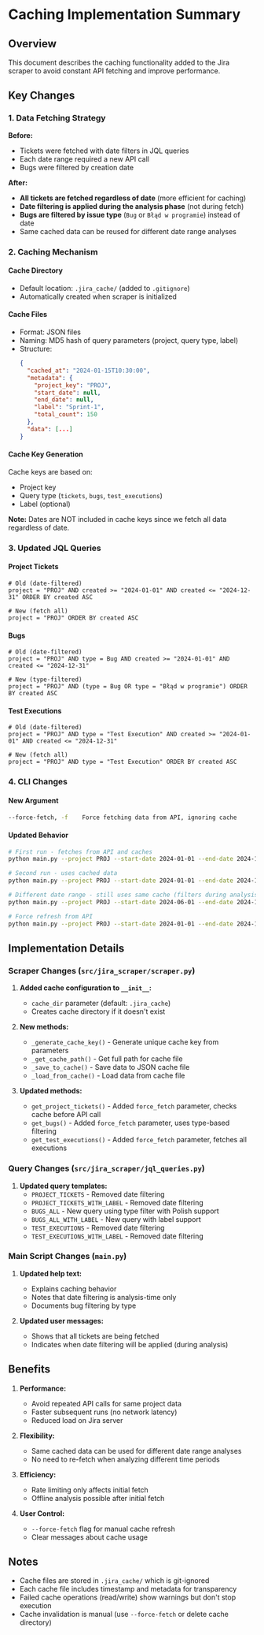 # Caching Implementation Summary

## Overview

This document describes the caching functionality added to the Jira scraper to avoid constant API fetching and improve performance.

## Key Changes

### 1. Data Fetching Strategy

**Before:**
- Tickets were fetched with date filters in JQL queries
- Each date range required a new API call
- Bugs were filtered by creation date

**After:**
- **All tickets are fetched regardless of date** (more efficient for caching)
- **Date filtering is applied during the analysis phase** (not during fetch)
- **Bugs are filtered by issue type** (`Bug` or `Błąd w programie`) instead of date
- Same cached data can be reused for different date range analyses

### 2. Caching Mechanism

#### Cache Directory
- Default location: `.jira_cache/` (added to `.gitignore`)
- Automatically created when scraper is initialized

#### Cache Files
- Format: JSON files
- Naming: MD5 hash of query parameters (project, query type, label)
- Structure:
  ```json
  {
    "cached_at": "2024-01-15T10:30:00",
    "metadata": {
      "project_key": "PROJ",
      "start_date": null,
      "end_date": null,
      "label": "Sprint-1",
      "total_count": 150
    },
    "data": [...]
  }
  ```

#### Cache Key Generation
Cache keys are based on:
- Project key
- Query type (`tickets`, `bugs`, `test_executions`)
- Label (optional)

**Note:** Dates are NOT included in cache keys since we fetch all data regardless of date.

### 3. Updated JQL Queries

#### Project Tickets
```jql
# Old (date-filtered)
project = "PROJ" AND created >= "2024-01-01" AND created <= "2024-12-31" ORDER BY created ASC

# New (fetch all)
project = "PROJ" ORDER BY created ASC
```

#### Bugs
```jql
# Old (date-filtered)
project = "PROJ" AND type = Bug AND created >= "2024-01-01" AND created <= "2024-12-31"

# New (type-filtered)
project = "PROJ" AND (type = Bug OR type = "Błąd w programie") ORDER BY created ASC
```

#### Test Executions
```jql
# Old (date-filtered)
project = "PROJ" AND type = "Test Execution" AND created >= "2024-01-01" AND created <= "2024-12-31"

# New (fetch all)
project = "PROJ" AND type = "Test Execution" ORDER BY created ASC
```

### 4. CLI Changes

#### New Argument
```bash
--force-fetch, -f    Force fetching data from API, ignoring cache
```

#### Updated Behavior
```bash
# First run - fetches from API and caches
python main.py --project PROJ --start-date 2024-01-01 --end-date 2024-12-31

# Second run - uses cached data
python main.py --project PROJ --start-date 2024-01-01 --end-date 2024-12-31

# Different date range - still uses same cache (filters during analysis)
python main.py --project PROJ --start-date 2024-06-01 --end-date 2024-12-31

# Force refresh from API
python main.py --project PROJ --start-date 2024-01-01 --end-date 2024-12-31 --force-fetch
```

## Implementation Details

### Scraper Changes (`src/jira_scraper/scraper.py`)

1. **Added cache configuration to `__init__`:**
   - `cache_dir` parameter (default: `.jira_cache`)
   - Creates cache directory if it doesn't exist

2. **New methods:**
   - `_generate_cache_key()` - Generate unique cache key from parameters
   - `_get_cache_path()` - Get full path for cache file
   - `_save_to_cache()` - Save data to JSON cache file
   - `_load_from_cache()` - Load data from cache file

3. **Updated methods:**
   - `get_project_tickets()` - Added `force_fetch` parameter, checks cache before API call
   - `get_bugs()` - Added `force_fetch` parameter, uses type-based filtering
   - `get_test_executions()` - Added `force_fetch` parameter, fetches all executions

### Query Changes (`src/jira_scraper/jql_queries.py`)

1. **Updated query templates:**
   - `PROJECT_TICKETS` - Removed date filtering
   - `PROJECT_TICKETS_WITH_LABEL` - Removed date filtering
   - `BUGS_ALL` - New query using type filter with Polish support
   - `BUGS_ALL_WITH_LABEL` - New query with label support
   - `TEST_EXECUTIONS` - Removed date filtering
   - `TEST_EXECUTIONS_WITH_LABEL` - Removed date filtering

### Main Script Changes (`main.py`)

1. **Updated help text:**
   - Explains caching behavior
   - Notes that date filtering is analysis-time only
   - Documents bug filtering by type

2. **Updated user messages:**
   - Shows that all tickets are being fetched
   - Indicates when date filtering will be applied (during analysis)

## Benefits

1. **Performance:**
   - Avoid repeated API calls for same project data
   - Faster subsequent runs (no network latency)
   - Reduced load on Jira server

2. **Flexibility:**
   - Same cached data can be used for different date range analyses
   - No need to re-fetch when analyzing different time periods

3. **Efficiency:**
   - Rate limiting only affects initial fetch
   - Offline analysis possible after initial fetch

4. **User Control:**
   - `--force-fetch` flag for manual cache refresh
   - Clear messages about cache usage

## Notes

- Cache files are stored in `.jira_cache/` which is git-ignored
- Each cache file includes timestamp and metadata for transparency
- Failed cache operations (read/write) show warnings but don't stop execution
- Cache invalidation is manual (use `--force-fetch` or delete cache directory)
